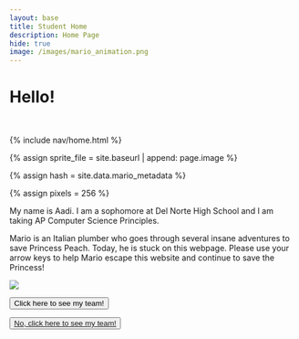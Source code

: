 ```yaml
---
layout: base
title: Student Home 
description: Home Page
hide: true
image: /images/mario_animation.png
---
```


# Hello!
<br>
<!-- Liquid:  statements -->

<!-- Include submenu from _includes to top of pages -->
{% include nav/home.html %}
<!--- Concatenation of site URL to frontmatter image  --->
{% assign sprite_file = site.baseurl | append: page.image %}
<!--- Has is a list variable containing mario metadata for sprite --->
{% assign hash = site.data.mario_metadata %}  
<!--- Size width/height of Sprit images --->
{% assign pixels = 256 %}

<!--- HTML for page contains <p> tag named "Mario" and class properties for a "sprite"  -->

<p id="mario" class="sprite"></p>
  
<!--- Embedded Cascading Style Sheet (CSS) rules, 
        define how HTML elements look 
--->
<style>

  /*CSS style rules for the id and class of the sprite...
  */
  .sprite {
    height: {{pixels}}px;
    width: {{pixels}}px;
    background-image: url('{{sprite_file}}');
    background-repeat: no-repeat;
  }

  /*background position of sprite element
  */
  #mario {
    background-position: calc({{animations[0].col}} * {{pixels}} * -1px) calc({{animations[0].row}} * {{pixels}}* -1px);
  }
</style>

<!--- Embedded executable code--->
<script>
  ////////// convert YML hash to javascript key:value objects /////////

  var mario_metadata = {}; //key, value object
  {% for key in hash %}  
  
  var key = "{{key | first}}"  //key
  var values = {} //values object
  values["row"] = {{key.row}}
  values["col"] = {{key.col}}
  values["frames"] = {{key.frames}}
  mario_metadata[key] = values; //key with values added

  {% endfor %}

  ////////// game object for player /////////

  class Mario {
    constructor(meta_data) {
      this.tID = null;  //capture setInterval() task ID
      this.positionX = 0;  // current position of sprite in X direction
      this.currentSpeed = 0;
      this.marioElement = document.getElementById("mario"); //HTML element of sprite
      this.pixels = {{pixels}}; //pixel offset of images in the sprite, set by liquid constant
      this.interval = 100; //animation time interval
      this.obj = meta_data;
      this.marioElement.style.position = "absolute";
    }

    animate(obj, speed) {
      let frame = 0;
      const row = obj.row * this.pixels;
      this.currentSpeed = speed;

      this.tID = setInterval(() => {
        const col = (frame + obj.col) * this.pixels;
        this.marioElement.style.backgroundPosition = `-${col}px -${row}px`;
        this.marioElement.style.left = `${this.positionX}px`;

        this.positionX += speed;
        frame = (frame + 1) % obj.frames;

        const viewportWidth = window.innerWidth;
        if (this.positionX > viewportWidth - this.pixels) {
          document.documentElement.scrollLeft = this.positionX - viewportWidth + this.pixels;
        }
      }, this.interval);
    }

    startWalking() {
      this.stopAnimate();
      this.animate(this.obj["Walk"], 3);
    }

    startRunning() {
      this.stopAnimate();
      this.animate(this.obj["Run1"], 6);
    }

    startPuffing() {
      this.stopAnimate();
      this.animate(this.obj["Puff"], 0);
    }

    startCheering() {
      this.stopAnimate();
      this.animate(this.obj["Cheer"], 0);
    }

    startFlipping() {
      this.stopAnimate();
      this.animate(this.obj["Flip"], 0);
    }

    startResting() {
      this.stopAnimate();
      this.animate(this.obj["Rest"], 0);
    }

    stopAnimate() {
      clearInterval(this.tID);
    }
  }

  const mario = new Mario(mario_metadata);

  ////////// event control /////////

  window.addEventListener("keydown", (event) => {
    if (event.key === "ArrowRight") {
      event.preventDefault();
      if (event.repeat) {
        mario.startCheering();
      } else {
        if (mario.currentSpeed === 0) {
          mario.startWalking();
        } else if (mario.currentSpeed === 3) {
          mario.startRunning();
        }
      }
    } else if (event.key === "ArrowLeft") {
      event.preventDefault();
      if (event.repeat) {
        mario.stopAnimate();
      } else {
        mario.startPuffing();
      }
    }
  });

  //touch events that enable animations
  window.addEventListener("touchstart", (event) => {
    event.preventDefault(); // prevent default browser action
    if (event.touches[0].clientX > window.innerWidth / 2) {
      // move right
      if (currentSpeed === 0) { // if at rest, go to walking
        mario.startWalking();
      } else if (currentSpeed === 3) { // if walking, go to running
        mario.startRunning();
      }
    } else {
      // move left
      mario.startPuffing();
    }
  });

  //stop animation on window blur
  window.addEventListener("blur", () => {
    mario.stopAnimate();
  });

  //start animation on window focus
  window.addEventListener("focus", () => {
     mario.startFlipping();
  });

  //start animation on page load or page refresh
  document.addEventListener("DOMContentLoaded", () => {
    // adjust sprite size for high pixel density devices
    const scale = window.devicePixelRatio;
    const sprite = document.querySelector(".sprite");
    sprite.style.transform = `scale(${0.2 * scale})`;
    mario.startResting();
  });

</script>

My name is Aadi. I am a sophomore at Del Norte High School and I am taking AP Computer Science Principles.

Mario is an Italian plumber who goes through several insane adventures to save Princess Peach. Today, he is stuck on this webpage. Please use your arrow keys to help Mario escape this website and continue to save the Princess!

<img src="images/cat.gif">

<button onclick="openImageFullscreen()">Click here to see my team!</button>

<button><a href="team">No, click here to see my team!</a></button>

<script>
    function openImageFullscreen() {
        // Create an image element dynamically
        let img = document.createElement("img");
        img.src = "images/bsod.png"; // Path to the image in the images folder
        img.style.width = "100%"; // Full width for fullscreen effect
        img.style.height = "100%"; // Full height for fullscreen effect
        img.style.position = "fixed"; // Fixed position for fullscreen
        img.style.top = 0;
        img.style.left = 0;

        // Append the image to the body
        document.body.appendChild(img);
        
        // Request fullscreen
        if (img.requestFullscreen) {
            img.requestFullscreen();
        } else if (img.mozRequestFullScreen) { // Firefox
            img.mozRequestFullScreen();
        } else if (img.webkitRequestFullscreen) { // Chrome, Safari, and Opera
            img.webkitRequestFullscreen();
        } else if (img.msRequestFullscreen) { // IE/Edge
            img.msRequestFullscreen();
        }
        var scary = new Audio("assets/audio/error.mp3");
        scary.play();

        // Add an event listener to exit fullscreen on click
        img.addEventListener("click", function() {
            document.exitFullscreen();
            document.body.removeChild(img); // Remove the image after exiting fullscreen
            const content = document.getElementById('content');
        });
    }
</script>

<script>
  const person = {
      name: "Aadi Bhat",
      age: 15,
      currentClasses:
        ["HPoE",
        "World History",
        "AP Chem",
        "AP Calc AB",
        "AP CSP",
        "AP English Seminar"],
      interests:
        ["Robotics",
        "Cybersecurity",
        "Piano"],
      favoriteAnimal: "Monkey",
      favoriteColor: "Red"
  };
  console.log(person);
  person["favoriteAnimal"] = "Armadillo";
  person["favoriteColor"] = "Orange";
  console.log(person);
  person["age"] += 100;
  console.log("Your age in 100 years is " + person["age"]);
  console.log("The type of the value age is " + typeof person["age"]);
  console.log("The type of the value interests is " + typeof person["interests"]);
  console.log("The type of the value favoriteColor is " + typeof person["favoriteColor"]);

</script>